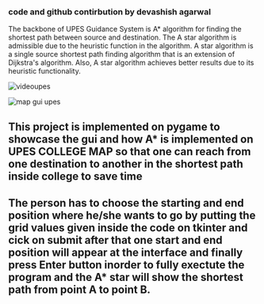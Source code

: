 

### code and github contirbution by devashish agarwal

The backbone of UPES Guidance System is A* algorithm for finding the shortest path between 
source and destination. The A star algorithm is admissible due to the heuristic function in the algorithm. A star algorithm is a single source shortest path finding algorithm that is an extension of Dijkstra's algorithm. Also, A star algorithm achieves better results due to its heuristic functionality.

![videoupes](https://user-images.githubusercontent.com/87289150/210217783-a0e3b002-7d08-480a-85af-6cdb223bf3e1.gif)

![map gui upes](https://user-images.githubusercontent.com/87289150/210216974-dac7adb7-e922-43fb-81b0-297e621ec8b5.jpg)



## This project is implemented on pygame to showcase the gui and how A* is implemented on UPES COLLEGE MAP so that one can reach from one destination to another in the shortest path inside college to save time


## The person has to choose the starting and end position where he/she wants to go by putting the grid values  given inside the code on tkinter and cick on submit after that one start and end position will appear at the interface and finally press Enter  button inorder to fully exectute the program and the A* star will show the shortest path from point A to point B.

